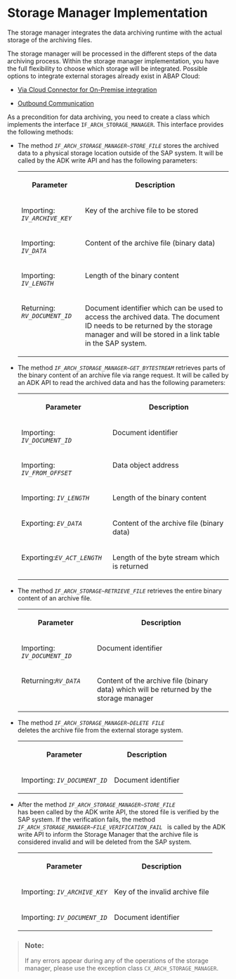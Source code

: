 <!-- loio07e43355d0614e658625337f89700338 -->

# Storage Manager Implementation

The storage manager integrates the data archiving runtime with the actual storage of the archiving files.

The storage manager will be processed in the different steps of the data archiving process. Within the storage manager implementation, you have the full flexibility to choose which storage will be integrated. Possible options to integrate external storages already exist in ABAP Cloud:

-   [Via Cloud Connector for On-Premise integration](https://help.sap.com/docs/btp/sap-business-technology-platform/integrating-on-premise-systems?version=Cloud)

-   [Outbound Communication](https://help.sap.com/docs/abap-cloud/abap-integration-connectivity/outbound-communication-48d3624d9f7d47d7ab712d110cb02d77)


As a precondition for data archiving, you need to create a class which implements the interface `IF_ARCH_STORAGE_MANAGER`. This interface provides the following methods:

-   The method <code><i>IF_ARCH_STORAGE_MANAGER~STORE_FILE</i></code> stores the archived data to a physical storage location outside of the SAP system. It will be called by the ADK write API and has the following parameters:


    <table>
    <tr>
    <th valign="top">

    Parameter
    
    </th>
    <th valign="top">

    Description
    
    </th>
    </tr>
    <tr>
    <td valign="top">
    
    Importing: <code><i>IV_ARCHIVE_KEY</i></code>
    
    </td>
    <td valign="top">
    
    Key of the archive file to be stored
    
    </td>
    </tr>
    <tr>
    <td valign="top">
    
    Importing: <code><i>IV_DATA</i></code>
    
    </td>
    <td valign="top">
    
    Content of the archive file \(binary data\)
    
    </td>
    </tr>
    <tr>
    <td valign="top">
    
    Importing: <code><i>IV_LENGTH</i></code>
    
    </td>
    <td valign="top">
    
    Length of the binary content
    
    </td>
    </tr>
    <tr>
    <td valign="top">
    
    Returning: <code><i>RV_DOCUMENT_ID</i></code>
    
    </td>
    <td valign="top">
    
    Document identifier which can be used to access the archived data. The document ID needs to be returned by the storage manager and will be stored in a link table in the SAP system.
    
    </td>
    </tr>
    </table>
    
-   The method <code><i>IF_ARCH_STORAGE_MANAGER~GET_BYTESTREAM</i></code> retrieves parts of the binary content of an archive file via range request. It will be called by an ADK API to read the archived data and has the following parameters:


    <table>
    <tr>
    <th valign="top">

    Parameter
    
    </th>
    <th valign="top">

    Description
    
    </th>
    </tr>
    <tr>
    <td valign="top">
    
    Importing: <code><i>IV_DOCUMENT_ID</i></code>
    
    </td>
    <td valign="top">
    
    Document identifier
    
    </td>
    </tr>
    <tr>
    <td valign="top">
    
    Importing: <code><i>IV_FROM_OFFSET</i></code>
    
    </td>
    <td valign="top">
    
    Data object address
    
    </td>
    </tr>
    <tr>
    <td valign="top">
    
    Importing: <code><i>IV_LENGTH</i></code>
    
    </td>
    <td valign="top">
    
    Length of the binary content
    
    </td>
    </tr>
    <tr>
    <td valign="top">
    
    Exporting: <code><i>EV_DATA</i></code>
    
    </td>
    <td valign="top">
    
    Content of the archive file \(binary data\)
    
    </td>
    </tr>
    <tr>
    <td valign="top">
    
    Exporting:<code><i>EV_ACT_LENGTH</i></code>
    
    </td>
    <td valign="top">
    
    Length of the byte stream which is returned
    
    </td>
    </tr>
    </table>
    
-   The method <code><i>IF_ARCH_STORAGE~RETRIEVE_FILE</i></code> retrieves the entire binary content of an archive file.


    <table>
    <tr>
    <th valign="top">

    Parameter
    
    </th>
    <th valign="top">

    Description
    
    </th>
    </tr>
    <tr>
    <td valign="top">
    
    Importing: <code><i>IV_DOCUMENT_ID</i></code>
    
    </td>
    <td valign="top">
    
    Document identifier
    
    </td>
    </tr>
    <tr>
    <td valign="top">
    
    Returning:<code><i>RV_DATA</i></code>
    
    </td>
    <td valign="top">
    
    Content of the archive file \(binary data\) which will be returned by the storage manager
    
    </td>
    </tr>
    </table>
    
-   The method <code><i>IF_ARCH_STORAGE_MANAGER~DELETE FILE</i> </code> deletes the archive file from the external storage system.


    <table>
    <tr>
    <th valign="top">

    Parameter
    
    </th>
    <th valign="top">

    Description
    
    </th>
    </tr>
    <tr>
    <td valign="top">
    
    Importing: <code><i>IV_DOCUMENT_ID</i></code>
    
    </td>
    <td valign="top">
    
    Document identifier
    
    </td>
    </tr>
    </table>
    
-   After the method <code><i>IF_ARCH_STORAGE_MANAGER~STORE_FILE</i> </code> has been called by the ADK write API, the stored file is verified by the SAP system. If the verification fails, the method <code><i>IF_ARCH_STORAGE_MANAGER~FILE_VERIFICATION_FAIL</i> </code> is called by the ADK write API to inform the Storage Manager that the archive file is considered invalid and will be deleted from the SAP system.


    <table>
    <tr>
    <th valign="top">

    Parameter
    
    </th>
    <th valign="top">

    Description
    
    </th>
    </tr>
    <tr>
    <td valign="top">
    
    Importing: <code><i>IV_ARCHIVE_KEY</i></code>
    
    </td>
    <td valign="top">
    
    Key of the invalid archive file
    
    </td>
    </tr>
    <tr>
    <td valign="top">
    
    Importing: <code><i>IV_DOCUMENT_ID</i></code>
    
    </td>
    <td valign="top">
    
    Document identifier
    
    </td>
    </tr>
    </table>
    

> ### Note:  
> If any errors appear during any of the operations of the storage manager, please use the exception class `CX_ARCH_STORAGE_MANAGER`.

